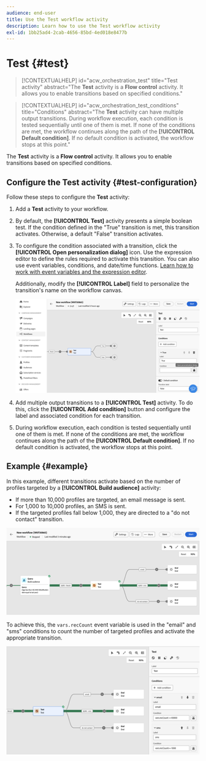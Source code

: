 ```yaml
---
audience: end-user
title: Use the Test workflow activity
description: Learn how to use the Test workflow activity
exl-id: 1bb25ad4-2cab-4656-85bd-4ed018e8477b
---
```


# Test {#test}

>[!CONTEXTUALHELP]
>id="acw_orchestration_test"
>title="Test activity"
>abstract="The **Test** activity is a **Flow control** activity. It allows you to enable transitions based on specified conditions."

>[!CONTEXTUALHELP]
>id="acw_orchestration_test_conditions"
>title="Conditions"
>abstract="The **Test** activity can have multiple output transitions. During workflow execution, each condition is tested sequentially until one of them is met. If none of the conditions are met, the workflow continues along the path of the **[!UICONTROL Default condition]**. If no default condition is activated, the workflow stops at this point."

The **Test** activity is a **Flow control** activity. It allows you to enable transitions based on specified conditions.

## Configure the Test activity {#test-configuration}

Follow these steps to configure the **Test** activity:

1. Add a **Test** activity to your workflow.

1. By default, the **[!UICONTROL Test]** activity presents a simple boolean test. If the condition defined in the "True" transition is met, this transition activates. Otherwise, a default "False" transition activates.

1. To configure the condition associated with a transition, click the **[!UICONTROL Open personalization dialog]** icon. Use the expression editor to define the rules required to activate this transition. You can also use event variables, conditions, and date/time functions. [Learn how to work with event variables and the expression editor](../event-variables.md).

    Additionally, modify the **[!UICONTROL Label]** field to personalize the transition's name on the workflow canvas.

    ![Default configuration of the Test activity](../assets/workflow-test-default.png)

1. Add multiple output transitions to a **[!UICONTROL Test]** activity. To do this, click the **[!UICONTROL Add condition]** button and configure the label and associated condition for each transition.

1. During workflow execution, each condition is tested sequentially until one of them is met. If none of the conditions are met, the workflow continues along the path of the **[!UICONTROL Default condition]**. If no default condition is activated, the workflow stops at this point.

## Example {#example}

In this example, different transitions activate based on the number of profiles targeted by a **[!UICONTROL Build audience]** activity:
* If more than 10,000 profiles are targeted, an email message is sent.
* For 1,000 to 10,000 profiles, an SMS is sent.
* If the targeted profiles fall below 1,000, they are directed to a "do not contact" transition.

![Example of Test activity transitions](../assets/workflow-test-example.png)

To achieve this, the `vars.recCount` event variable is used in the "email" and "sms" conditions to count the number of targeted profiles and activate the appropriate transition.

![Configuration of Test activity example](../assets/workflow-test-example-config.png)
```